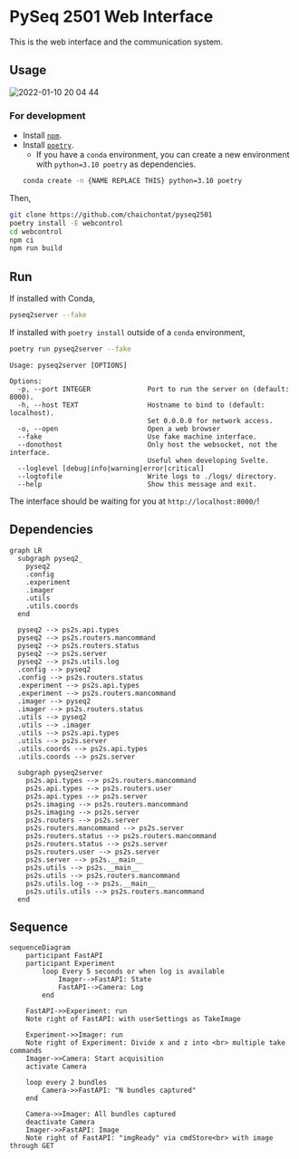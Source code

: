 # PySeq 2501 Web Interface

This is the web interface and the communication system.

## Usage

![2022-01-10 20 04 44](https://user-images.githubusercontent.com/34997334/148863230-8b66ae28-5212-4e1e-a74c-33ebe695be9f.gif)

### For development

- Install [`npm`](https://docs.npmjs.com/downloading-and-installing-node-js-and-npm).
- Install [`poetry`](https://python-poetry.org/docs/).
  - If you have a `conda` environment, you can create a new environment with `python=3.10 poetry` as dependencies.
  ```sh
  conda create -n {NAME REPLACE THIS} python=3.10 poetry
  ```

Then,

```sh
git clone https://github.com/chaichontat/pyseq2501
poetry install -E webcontrol
cd webcontrol
npm ci
npm run build
```

## Run

If installed with Conda,

```sh
pyseq2server --fake
```

If installed with `poetry install` outside of a `conda` environment,

```sh
poetry run pyseq2server --fake
```

```
Usage: pyseq2server [OPTIONS]

Options:
  -p, --port INTEGER              Port to run the server on (default: 8000).
  -h, --host TEXT                 Hostname to bind to (default: localhost).
                                  Set 0.0.0.0 for network access.
  -o, --open                      Open a web browser
  --fake                          Use fake machine interface.
  --donothost                     Only host the websocket, not the interface.
                                  Useful when developing Svelte.
  --loglevel [debug|info|warning|error|critical]
  --logtofile                     Write logs to ./logs/ directory.
  --help                          Show this message and exit.

```

The interface should be waiting for you at `http://localhost:8000/`!

## Dependencies

```mermaid
graph LR
  subgraph pyseq2_
    pyseq2
    .config
    .experiment
    .imager
    .utils
    .utils.coords
  end

  pyseq2 --> ps2s.api.types
  pyseq2 --> ps2s.routers.mancommand
  pyseq2 --> ps2s.routers.status
  pyseq2 --> ps2s.server
  pyseq2 --> ps2s.utils.log
  .config --> pyseq2
  .config --> ps2s.routers.status
  .experiment --> ps2s.api.types
  .experiment --> ps2s.routers.mancommand
  .imager --> pyseq2
  .imager --> ps2s.routers.status
  .utils --> pyseq2
  .utils --> .imager
  .utils --> ps2s.api.types
  .utils --> ps2s.server
  .utils.coords --> ps2s.api.types
  .utils.coords --> ps2s.server

  subgraph pyseq2server
    ps2s.api.types --> ps2s.routers.mancommand
    ps2s.api.types --> ps2s.routers.user
    ps2s.api.types --> ps2s.server
    ps2s.imaging --> ps2s.routers.mancommand
    ps2s.imaging --> ps2s.server
    ps2s.routers --> ps2s.server
    ps2s.routers.mancommand --> ps2s.server
    ps2s.routers.status --> ps2s.routers.mancommand
    ps2s.routers.status --> ps2s.server
    ps2s.routers.user --> ps2s.server
    ps2s.server --> ps2s.__main__
    ps2s.utils --> ps2s.__main__
    ps2s.utils --> ps2s.routers.mancommand
    ps2s.utils.log --> ps2s.__main__
    ps2s.utils.utils --> ps2s.routers.mancommand
  end
```

## Sequence

```mermaid
sequenceDiagram
    participant FastAPI
    participant Experiment
        loop Every 5 seconds or when log is available
            Imager-->FastAPI: State
            FastAPI-->Camera: Log
        end

    FastAPI->>Experiment: run
    Note right of FastAPI: with userSettings as TakeImage

    Experiment->>Imager: run
    Note right of Experiment: Divide x and z into <br> multiple take commands
    Imager->>Camera: Start acquisition
    activate Camera

    loop every 2 bundles
        Camera->>FastAPI: "N bundles captured"
    end

    Camera->>Imager: All bundles captured
    deactivate Camera
    Imager->>FastAPI: Image
    Note right of FastAPI: "imgReady" via cmdStore<br> with image through GET
```
